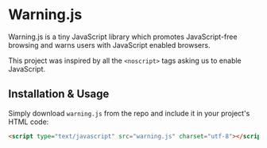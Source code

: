 # Warning.js

Warning.js is a tiny JavaScript library which promotes JavaScript-free browsing and warns users with JavaScript enabled browsers.

This project was inspired by all the `<noscript>` tags asking us to enable JavaScript.


## Installation & Usage

Simply download `warning.js` from the repo and include it in your project's HTML code:

```html
<script type="text/javascript" src="warning.js" charset="utf-8"></script>
```

